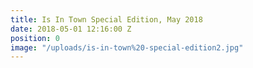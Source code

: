 ```yaml
---
title: Is In Town Special Edition, May 2018
date: 2018-05-01 12:16:00 Z
position: 0
image: "/uploads/is-in-town%20-special-edition2.jpg"
---
```


